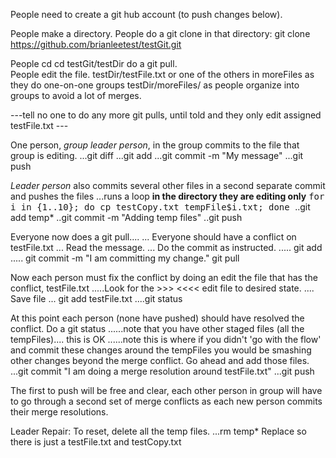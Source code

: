 People need to create a git hub account (to push changes below).

People make a directory.
People do a git clone in that directory:
git clone https://github.com/brianleetest/testGit.git

People cd cd testGit/testDir do a git pull.  
People edit the file. 
  testDir/testFile.txt 
  or one of the others in moreFiles as they do one-on-one groups testDir/moreFiles/
  as people organize into groups to avoid a lot of merges.


---tell no one to do any more git pulls, until told and they only edit assigned  testFile.txt ---

One person, <em>group leader person</em>, in the group commits to the file that group is editing.
...git diff
...git add
...git commit -m "My message"
...git push


<em>Leader person</em> also commits several other files in a second separate commit and pushes the files 
...runs a loop <b>in the directory they are editing only</b>  <tt>for i in {1..10}; do cp testCopy.txt tempFile$i.txt; done </tt>
..git add temp*
..git commit -m "Adding temp files"
..git push

Everyone now does a git pull....
... Everyone should have a conflict on testFile.txt
... Read the message.
... Do the commit as instructed.
..... git add
..... git commit -m  "I am committing my change."
git pull

Now each person must fix the conflict by doing an edit the file that has the conflict, testFile.txt
.....Look for the >>>  <<<<  edit file to desired state.
.... Save file
... git add testFile.txt
....git status

At this point each person (none have pushed) should have resolved the conflict. Do a git status
......note that you have other staged files (all the tempFiles).... this is OK
......note this is where if you didn't 'go with the flow' and commit these changes around the tempFiles you would be smashing other changes beyond the merge conflict.  Go ahead and add those files.
...git commit "I am doing a merge resolution around testFile.txt"
...git push

The first to push will be free and clear, each other person in group will have to go through
a second set of  merge conflicts as each new person commits their merge resolutions.


Leader Repair:  To reset, delete all the temp files.
...rm temp* 
Replace so there is just a testFile.txt  and testCopy.txt

